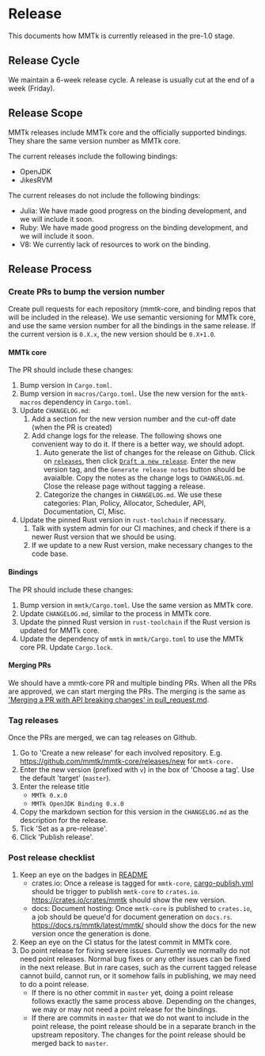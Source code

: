# Release

This documents how MMTk is currently released in the pre-1.0 stage.

## Release Cycle

We maintain a 6-week release cycle. A release is usually cut at the end of a week (Friday).

## Release Scope

MMTk releases include MMTk core and the officially supported bindings. They share the same version number as MMTk core.

The current releases include the following bindings:
* OpenJDK
* JikesRVM

The current releases do not include the following bindings:
* Julia: We have made good progress on the binding development, and we will include it soon.
* Ruby: We have made good progress on the binding development, and we will include it soon.
* V8: We currently lack of resources to work on the binding.

## Release Process

### Create PRs to bump the version number

Create pull requests for each repository (mmtk-core, and binding repos that will be included in the release).
We use semantic versioning for MMTk core, and use the same version number for all the bindings in the same release.
If the current version is `0.X.x`, the new version should be `0.X+1.0`.

#### MMTk core

The PR should include these changes:

1. Bump version in `Cargo.toml`.
2. Bump version in `macros/Cargo.toml`. Use the new version for the `mmtk-macros` dependency in `Cargo.toml`.
3. Update `CHANGELOG.md`:
   1. Add a section for the new version number and the cut-off date (when the PR is created)
   2. Add change logs for the release. The following shows one convenient way to do it. If there is a better way, we should adopt.
      1. Auto generate the list of changes for the release on Github. Click on [`releases`](https://github.com/mmtk/mmtk-core/releases),
         then click [`Draft a new release`](https://github.com/mmtk/mmtk-core/releases/new). Enter the new version tag,
         and the `Generate release notes` button should be avaialble. Copy the notes as the change logs to `CHANGELOG.md`.
         Close the release page without tagging a release.
      2. Categorize the changes in `CHANGELOG.md`. We use these categories: Plan, Policy, Allocator, Scheduler, API, Documentation, CI, Misc.
4. Update the pinned Rust version in `rust-toolchain` if necessary.
   1. Talk with system admin for our CI machines, and check if there is a newer Rust version that we should be using.
   2. If we update to a new Rust version, make necessary changes to the code base.

#### Bindings

The PR should include these changes:

1. Bump version in `mmtk/Cargo.toml`. Use the same version as MMTk core.
2. Update `CHANGELOG.md`, similar to the process in MMTk core.
3. Update the pinned Rust version in `rust-toolchain` if the Rust version is updated for MMTk core.
4. Update the dependency of `mmtk` in `mmtk/Cargo.toml` to use the MMTk core PR. Update `Cargo.lock`.

#### Merging PRs

We should have a mmtk-core PR and multiple binding PRs. When all the PRs are approved, we can start merging the PRs.
The merging is the same as ['Merging a PR with API breaking changes' in pull_request.md](./pull_request.md#merging-a-pr-with-api-breaking-changes).

### Tag releases

Once the PRs are merged, we can tag releases on Github.

1. Go to 'Create a new release' for each involved repository. E.g. https://github.com/mmtk/mmtk-core/releases/new for `mmtk-core.`
2. Enter the new version (prefixed with `v`) in the box of 'Choose a tag'. Use the default 'target' (`master`).
3. Enter the release title
   * `MMTk 0.x.0`
   * `MMTk OpenJDK Binding 0.x.0`
4. Copy the markdown section for this version in the `CHANGELOG.md` as the description for the release.
5. Tick 'Set as a pre-release'.
6. Click 'Publish release'.

### Post release checklist

1. Keep an eye on the badges in [README](https://github.com/mmtk/mmtk-core#mmtk)
   * crates.io: Once a release is tagged for `mmtk-core`, [cargo-publish.yml](https://github.com/mmtk/mmtk-core/blob/master/.github/workflows/cargo-publish.yml) should be trigger to publish `mmtk-core` to `crates.io`. https://crates.io/crates/mmtk should show the new version.
   * docs: Document hosting: Once `mmtk-core` is published to `crates.io`, a job should be queue'd for document generation on `docs.rs`. https://docs.rs/mmtk/latest/mmtk/ should show
   the docs for the new version once the generation is done.
2. Keep an eye on the CI status for the latest commit in MMTk core.
3. Do point release for fixing severe issues. Currently we normally do not need point releases. Normal bug fixes or any other issues can be fixed in the next release.
   But in rare cases, such as the current tagged release cannot build, cannot run, or it somehow fails in publishing, we may need to do a point release.
   * If there is no other commit in `master` yet, doing a point release follows exactly the same process above. Depending on the changes, we may or may not need a point release
     for the bindings.
   * If there are commits in `master` that we do not want to include in the point release, the point release should be in a separate branch in the upstream repository.
     The changes for the point release should be merged back to `master`.

